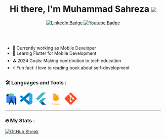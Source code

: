 <h1 align="center">
  Hi there, I'm Muhammad Sahreza
  <img src="https://yt3.googleusercontent.com/KP0K2ZJMYMpWTl6m9tve-XIn8ypwmFqv5tHU2NL4hqSagu5iSOewR7PFxewT9-Xhhz5VtWig=s900-c-k-c0x00ffffff-no-rj" width="100px"/>
</h1>

<!-- Social media -->
<div id="badges" align="center">
  <a href="[#](https://www.linkedin.com/in/muhammad-reza-61b4062a2/)">
    <img src="https://img.shields.io/badge/LinkedIn-blue?style=for-the-badge&logo=linkedin&logoColor=white" alt="LinkedIn Badge"/>
  </a>
  <a href="https://www.youtube.com/channel/UCpvFKZpnFsfuLIlCO0p5qVA">
    <img src="https://img.shields.io/badge/YouTube-red?style=for-the-badge&logo=youtube&logoColor=white" alt="Youtube Badge"/>
  </a>
</div>

<!-- views counter -->
<div align="center">
  <img src="https://komarev.com/ghpvc/?username=ahmadsufyan455&style=flat-square&color=blue" alt=""/>
</div><br><br>

- 🔭 Currently working as Mobile Developer
- 🌱 Learnig Flutter for Mobile Development 
- ⛳️ 2024 Goals: Making contribution to tech education
- ⚡ Fun fact: I love to reading book about self-development

### :hammer_and_wrench: Languages and Tools :

<div>
  <img src="https://github.com/devicons/devicon/blob/master/icons/androidstudio/androidstudio-original.svg" title="Java" alt="Java" width="40" height="40"/>&nbsp;
  <img src="https://github.com/devicons/devicon/blob/master/icons/vscode/vscode-original.svg" title="React" alt="React" width="40" height="40"/>&nbsp;
  <img src="https://github.com/devicons/devicon/blob/master/icons/flutter/flutter-original.svg" title="Flutter" alt="Flutter" width="40" height="40"/>&nbsp;
  <img src="https://github.com/devicons/devicon/blob/master/icons/firebase/firebase-plain-wordmark.svg" title="Firebase" alt="Firebase" width="40" height="40"/>&nbsp;
  <img src="https://github.com/devicons/devicon/blob/master/icons/git/git-original.svg" title="MySQL"  alt="MySQL" width="40" height="40"/>&nbsp;
</div>

---

### :fire: My Stats :

[![GitHub Streak](http://github-readme-streak-stats.herokuapp.com?user=ahmadsufyan455&theme=dark&background=000000)](https://git.io/streak-stats)

<!--
**ahmadsufyan455/ahmadsufyan455** is a ✨ _special_ ✨ repository because its `README.md` (this file) appears on your GitHub profile.

Here are some ideas to get you started:

- 🔭 I’m currently working on ...
- 🌱 I’m currently learning ...
- 👯 I’m looking to collaborate on ...
- 🤔 I’m looking for help with ...
- 💬 Ask me about ...
- 📫 How to reach me: ...
- 😄 Pronouns: ...
- ⚡ Fun fact: ..
